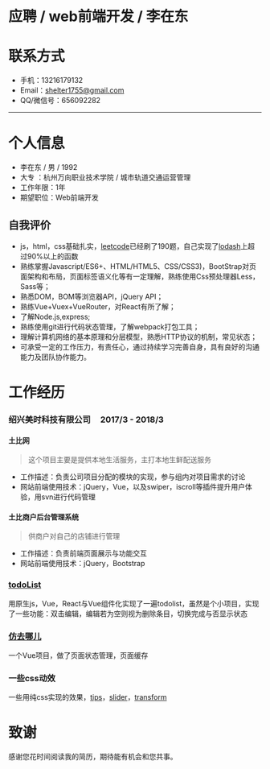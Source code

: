# 应聘 / web前端开发 / 李在东

# 联系方式

- 手机：13216179132
- Email：shelter1755@gmail.com 
- QQ/微信号：656092282

------

# 个人信息

- 李在东 / 男 / 1992
- 大专 ：杭州万向职业技术学院 / 城市轨道交通运营管理 
- 工作年限：1年
- 期望职位：Web前端开发

## 自我评价

- js，html，css基础扎实，[leetcode](https://leetcode.com/liZaidong/)已经刷了190题，自己实现了[lodash](https://lizaidong.github.io/miao/lodash/lizaidong-lodash.js)上超过90%以上的函数
- 熟练掌握Javascript/ES6+、HTML/HTML5、CSS/CSS3)，BootStrap对页面架构和布局，页面标签语义化等有一定理解，熟练使用Css预处理器Less，Sass等；
- 熟悉DOM，BOM等浏览器API，jQuery API； 
- 熟练Vue+Vuex+VueRouter，对React有所了解；
- 了解Node.js,express;
- 熟练使用git进行代码状态管理，了解webpack打包工具；
- 理解计算机网络的基本原理和分层模型，熟悉HTTP协议的机制，常见状态； 
- 可承受一定的工作压力，有责任心，通过持续学习完善自身，具有良好的沟通能力及团队协作能力。

# 工作经历

### 绍兴美时科技有限公司     2017/3 - 2018/3

#### 土比网

> 这个项目主要是提供本地生活服务，主打本地生鲜配送服务

- 工作描述：负责公司项目分配的模块的实现，参与组内对项目需求的讨论
- 网站前端使用技术：jQuery，Vue，以及swiper，iscroll等插件提升用户体验，用svn进行代码管理

#### 土比商户后台管理系统

> 供商户对自己的店铺进行管理

- 工作描述：负责前端页面展示与功能交互
- 网站前端使用技术：jQuery，Bootstrap

### [todoList](https://lizaidong.github.io/miao/todo-list/todo-list.html)

用原生js，Vue，React与Vue组件化实现了一遍todolist，虽然是个小项目，实现了一些功能：双击编辑，编辑若为空则视为删除条目，切换完成与否显示状态

### [仿去哪儿](https://github.com/LiZaidong/travel) 

一个Vue项目，做了页面状态管理，页面缓存

### 一些css动效

一些用纯css实现的效果，[tips](https://lizaidong.github.io/miao/balloon-css.html)，[slider](https://lizaidong.github.io/miao/slider/index-1.html)，[transform](https://lizaidong.github.io/miao/transform.html)

# 致谢

  感谢您花时间阅读我的简历，期待能有机会和您共事。

